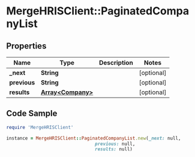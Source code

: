 # MergeHRISClient::PaginatedCompanyList

## Properties

Name | Type | Description | Notes
------------ | ------------- | ------------- | -------------
**_next** | **String** |  | [optional] 
**previous** | **String** |  | [optional] 
**results** | [**Array&lt;Company&gt;**](Company.md) |  | [optional] 

## Code Sample

```ruby
require 'MergeHRISClient'

instance = MergeHRISClient::PaginatedCompanyList.new(_next: null,
                                 previous: null,
                                 results: null)
```


